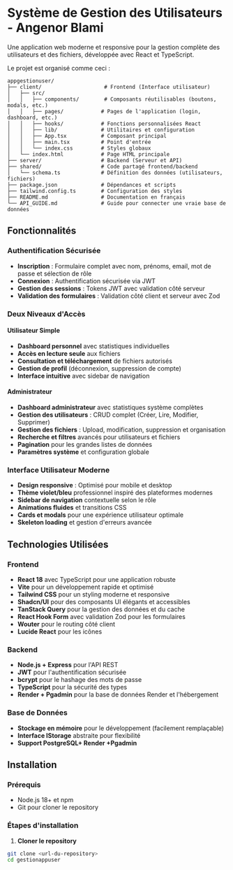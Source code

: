 # Système de Gestion des Utilisateurs - Angenor Blami

Une application web moderne et responsive pour la gestion complète des utilisateurs et des fichiers, développée avec React et TypeScript.


Le projet est organisé comme ceci :

```
appgestionuser/
├── client/                    # Frontend (Interface utilisateur)
│   ├── src/
│   │   ├── components/        # Composants réutilisables (boutons, modals, etc.)
│   │   ├── pages/            # Pages de l'application (login, dashboard, etc.)
│   │   ├── hooks/            # Fonctions personnalisées React
│   │   ├── lib/              # Utilitaires et configuration
│   │   ├── App.tsx           # Composant principal
│   │   ├── main.tsx          # Point d'entrée
│   │   └── index.css         # Styles globaux
│   └── index.html            # Page HTML principale
├── server/                   # Backend (Serveur et API)       
├── shared/                   # Code partagé frontend/backend
│   └── schema.ts             # Définition des données (utilisateurs, fichiers)
├── package.json              # Dépendances et scripts
├── tailwind.config.ts        # Configuration des styles
├── README.md                 # Documentation en français
└── API_GUIDE.md              # Guide pour connecter une vraie base de données
```

##  Fonctionnalités

### Authentification Sécurisée
- **Inscription** : Formulaire complet avec nom, prénoms, email, mot de passe et sélection de rôle
- **Connexion** : Authentification sécurisée via JWT
- **Gestion des sessions** : Tokens JWT avec validation côté serveur
- **Validation des formulaires** : Validation côté client et serveur avec Zod

### Deux Niveaux d'Accès

####  Utilisateur Simple
- **Dashboard personnel** avec statistiques individuelles
- **Accès en lecture seule** aux fichiers
- **Consultation et téléchargement** de fichiers autorisés
- **Gestion de profil** (déconnexion, suppression de compte)
- **Interface intuitive** avec sidebar de navigation

####  Administrateur
- **Dashboard administrateur** avec statistiques système complètes
- **Gestion des utilisateurs** : CRUD complet (Créer, Lire, Modifier, Supprimer)
- **Gestion des fichiers** : Upload, modification, suppression et organisation
- **Recherche et filtres** avancés pour utilisateurs et fichiers
- **Pagination** pour les grandes listes de données
- **Paramètres système** et configuration globale

### Interface Utilisateur Moderne
- **Design responsive** : Optimisé pour mobile et desktop
- **Thème violet/bleu** professionnel inspiré des plateformes modernes
- **Sidebar de navigation** contextuelle selon le rôle
- **Animations fluides** et transitions CSS
- **Cards et modals** pour une expérience utilisateur optimale
- **Skeleton loading** et gestion d'erreurs avancée

##  Technologies Utilisées

### Frontend
- **React 18** avec TypeScript pour une application robuste
- **Vite** pour un développement rapide et optimisé
- **Tailwind CSS** pour un styling moderne et responsive
- **Shadcn/UI** pour des composants UI élégants et accessibles
- **TanStack Query** pour la gestion des données et du cache
- **React Hook Form** avec validation Zod pour les formulaires
- **Wouter** pour le routing côté client
- **Lucide React** pour les icônes

### Backend
- **Node.js + Express** pour l'API REST
- **JWT** pour l'authentification sécurisée
- **bcrypt** pour le hashage des mots de passe
- **TypeScript** pour la sécurité des types
- **Render + Pgadmin** pour la base de données Render et l'hébergement 

### Base de Données
- **Stockage en mémoire** pour le développement (facilement remplaçable)
- **Interface IStorage** abstraite pour flexibilité
- **Support PostgreSQL+ Render +Pgadmin** 

##  Installation

### Prérequis
- Node.js 18+ et npm
- Git pour cloner le repository

### Étapes d'installation

1. **Cloner le repository**
```bash
git clone <url-du-repository>
cd gestionappuser


